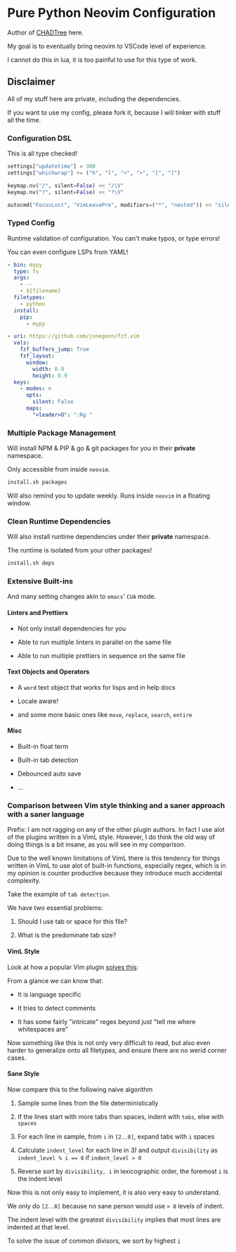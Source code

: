 # Pure Python Neovim Configuration

Author of [CHADTree](https://github.com/ms-jpq/chadtree) here.

My goal is to eventually bring neovim to VSCode level of experience.

I cannot do this in lua, it is too painful to use for this type of work.

## Disclaimer

All of my stuff here are private, including the dependencies.

If you want to use my config, please fork it, because I will tinker with stuff all the time.

### Configuration DSL

This is all type checked!

```python
settings["updatetime"] = 300
settings["whichwrap"] += ("h", "l", "<", ">", "[", "]")

keymap.nv("/", silent=False) << "/\V"
keymap.nv("?", silent=False) << "?\V"

autocmd("FocusLost", "VimLeavePre", modifiers=("*", "nested")) << "silent wa!"
```

### Typed Config

Runtime validation of configuration. You can't make typos, or type errors!

You can even configure LSPs from YAML!

```yaml
- bin: mypy
  type: fs
  args:
    - --
    - ${filename}
  filetypes:
    - python
  install:
    pip:
      - mypy
```

```yaml
- uri: https://github.com/junegunn/fzf.vim
  vals:
    fzf_buffers_jump: True
    fzf_layout:
      window:
        width: 0.9
        height: 0.9
  keys:
    - modes: n
      opts:
        silent: False
      maps:
        "<leader>O": ":Rg "
```

### Multiple Package Management

Will install NPM & PIP & go & git packages for you in their **private** namespace.

Only accessible from inside `neovim`.

```sh
install.sh packages
```

Will also remind you to update weekly. Runs inside `neovim` in a floating window.

### Clean Runtime Dependencies

Will also install runtime dependencies under their **private** namespace.

The runtime is isolated from your other packages!

```sh
install.sh deps
```

### Extensive Built-ins

And many setting changes akin to `emacs`' `CUA` mode.

#### Linters and Prettiers

- Not only install dependencies for you

- Able to run multiple linters in parallel on the same file

- Able to run multiple prettiers in sequence on the same file

#### Text Objects and Operators

- A `word` text object that works for lisps and in help docs

- Locale aware!

- and some more basic ones like `move`, `replace`, `search`, `entire`

#### Misc

- Built-in float term

- Built-in tab detection

- Debounced auto save

- ...

### Comparison between Vim style thinking and a saner approach with a saner language

Prefix: I am not ragging on any of the other plugin authors. In fact I use alot of the plugins written in a VimL style. However, I do think the old way of doing things is a bit insane, as you will see in my comparison.

Due to the well known limitations of VimL there is this tendency for things written in VimL to use alot of built-in functions, especially regex, which is in my opinion is counter productive because they introduce much accidental complexity.

Take the example of `tab detection`.

We have two essential problems:

1. Should I use tab or space for this file?

2. What is the predominate tab size?

#### VimL Style

Look at how a popular Vim plugin [solves this](https://github.com/tpope/vim-sleuth/blob/master/plugin/sleuth.vim):

From a glance we can know that:

- It is language specific

- It tries to detect comments

- It has some fairly "intricate" regex beyond just "tell me where whitespaces are"

Now something like this is not only very difficult to read, but also even harder to generalize onto all filetypes, and ensure there are no werid corner cases.

#### Sane Style

Now compare this to the following naive algorithm

1. Sample some lines from the file deterministically

2. If the lines start with more tabs than spaces, indent with `tabs`, else with `spaces`

3. For each line in sample, from `i` in `[2..8]`, expand tabs with `i` spaces

4. Calculate `indent_level` for each line in _3)_ and output `divisibility` as `indent_level % i == 0` if `indent_level > 0`

5. Reverse sort by `divisibility, i` in lexicographic order, the foremost `i` is the indent level

Now this is not only easy to implement, it is also very easy to understand.

We only do `[2..8]` because no sane person would use `> 8` levels of indent.

The indent level with the greatest `divisibility` implies that most lines are indented at that level.

To solve the issue of common divisors, we sort by highest `i`
